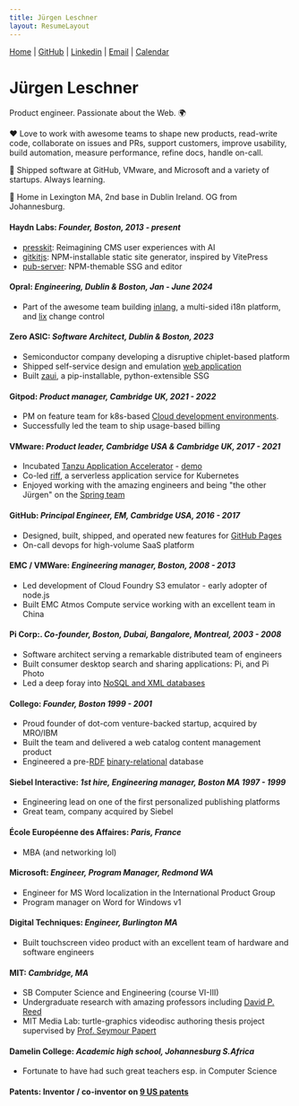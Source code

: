 ```yaml
---
title: Jürgen Leschner
layout: ResumeLayout
---
```

[Home](/) | [GitHub](https://github.com/jldec "GitHub: https://github.com/jldec") | [Linkedin](https://www.linkedin.com/in/jldec/ "Linkedin: https://www.linkedin.com/in/jldec/") | [Email](mailto:jurgen@jldec.me "Email me at jurgen@jldec.me") | [Calendar](https://cal.com/jldec/30min "Book an appointment")

# Jürgen Leschner
Product engineer. Passionate about the Web. 🌍

❤️ Love to work with awesome teams to shape new products, read-write code, collaborate on issues and PRs, support customers, improve usability, build automation, measure performance, refine docs, handle on-call.

🚢 Shipped software at GitHub, VMware, and Microsoft and a variety of startups. Always learning.

🏡 Home in Lexington MA, 2nd base in Dublin Ireland. OG from Johannesburg.

#### **Haydn Labs**: _Founder, Boston, 2013 - present_
- [presskit](https://github.com/jldec/presskit/): Reimagining CMS user experiences with AI
- [gitkitjs](https://gitkitjs.dev): NPM-installable static site generator, inspired by VitePress
- [pub-server](https://jldec.github.io/pub-doc/): NPM-themable SSG and editor

#### **Opral**: _Engineering, Dublin & Boston, Jan - June 2024_
- Part of the awesome team building [inlang](https://inlang.com/documentation), a multi-sided i18n platform, and [lix](https://github.com/opral/monorepo/tree/main/lix#readme) change control

#### **Zero ASIC**: _Software Architect, Dublin & Boston, 2023_
- Semiconductor company developing a disruptive chiplet-based platform
- Shipped self-service design and emulation [web application](https://www.zeroasic.com/emulation)
- Built [zaui](https://github.com/zeroasiccorp/zaui), a pip-installable, python-extensible SSG

#### **Gitpod**: _Product manager, Cambridge UK, 2021 - 2022_
- PM on feature team for k8s-based [Cloud development environments](https://www.gitpod.io/cde).
- Successfully led the team to ship usage-based billing

#### **VMware**: _Product leader, Cambridge USA & Cambridge UK, 2017 - 2021_
- Incubated [Tanzu Application Accelerator](https://docs.vmware.com/en/Application-Accelerator-for-VMware-Tanzu/1.0/acc-docs/GUID-index.html) - [demo](https://www.vmware.com/vmworld/en/video-library/video-landing.html?sessionid=1623133962915001FdQX)
- Co-led [riff](https://projectriff.io/), a serverless application service for Kubernetes
- Enjoyed working with the amazing engineers and being "the other Jürgen" on the [Spring team](https://spring.io/team/)

#### **GitHub**: _Principal Engineer, EM, Cambridge USA, 2016 - 2017_
- Designed, built, shipped, and operated new features for [GitHub Pages](https://pages.github.com/)
- On-call devops for high-volume SaaS platform

#### **EMC / VMWare**: _Engineering manager, Boston, 2008 - 2013_
- Led development of Cloud Foundry S3 emulator - early adopter of node.js
- Built EMC Atmos Compute service working with an excellent team in China

#### **Pi Corp**:. _Co-founder, Boston, Dubai, Bangalore, Montreal, 2003 - 2008_
- Software architect serving a remarkable distributed team of engineers
- Built consumer desktop search and sharing applications: Pi, and Pi Photo
- Led a deep foray into [NoSQL and XML databases](https://patents.justia.com/patent/7412452)

#### **Collego**: _Founder, Boston 1999 - 2001_
- Proud founder of dot-com venture-backed startup, acquired by MRO/IBM
- Built the team and delivered a web catalog content management product
- Engineered a pre-[RDF](https://en.wikipedia.org/wiki/Resource_Description_Framework) [binary-relational](https://patents.justia.com/patent/6519588) database

#### **Siebel Interactive**: _1st hire, Engineering manager, Boston MA 1997 - 1999_
- Engineering lead on one of the first personalized publishing platforms
- Great team, company acquired by Siebel

#### **École Européenne des Affaires**: _Paris, France_
- MBA (and networking lol)

#### **Microsoft**: _Engineer, Program Manager, Redmond WA_
- Engineer for MS Word localization in the International Product Group
- Program manager on Word for Windows v1

#### **Digital Techniques**: _Engineer, Burlington MA_
- Built touchscreen video product with an excellent team of hardware and software engineers

#### **MIT**: _Cambridge, MA_
- SB Computer Science and Engineering (course VI-III)
- Undergraduate research with amazing professors including [David P. Reed](https://en.wikipedia.org/wiki/David_P._Reed)
- MIT Media Lab: turtle-graphics videodisc authoring thesis project supervised by [Prof. Seymour Papert](https://en.wikipedia.org/wiki/Seymour_Papert)

#### **Damelin College**: _Academic high school, Johannesburg S.Africa_
- Fortunate to have had such great teachers esp. in Computer Science

#### **Patents**: Inventor / co-inventor on [9 US patents](https://patents.justia.com/inventor/jurgen-leschner)